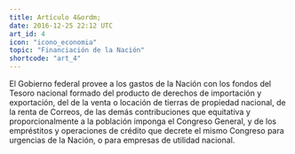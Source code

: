 ```yaml
---
title: Artículo 4&ordm;
date: 2016-12-25 22:12 UTC
art_id: 4
icon: "icono_economia"
topic: "Financiación de la Nación"
shortcode: "art_4"
---
```


El Gobierno federal provee a los gastos de la Nación con los fondos del Tesoro nacional formado del producto de derechos de importación y exportación, del de la venta o locación de tierras de propiedad nacional, de la renta de Correos, de las demás contribuciones que equitativa y proporcionalmente a la población imponga el Congreso General, y de los empréstitos y operaciones de crédito que decrete el mismo Congreso para urgencias de la Nación, o para empresas de utilidad nacional.
